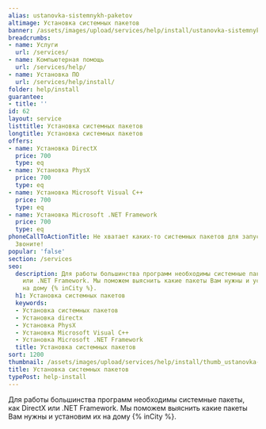 ```yaml
---
alias: ustanovka-sistemnykh-paketov
altimage: Установка системных пакетов
banner: /assets/images/upload/services/help/install/ustanovka-sistemnykh-paketov.jpg
breadcrumbs:
- name: Услуги
  url: /services/
- name: Компьютерная помощь
  url: /services/help/
- name: Установка ПО
  url: /services/help/install/
folder: help/install
guarantee:
- title: ''
id: 62
layout: service
listtitle: Установка системных пакетов
longtitle: Установка системных пакетов
offers:
- name: Установка DirectX
  price: 700
  type: eq
- name: Установка PhysX
  price: 700
  type: eq
- name: Установка Microsoft Visual C++
  price: 700
  type: eq
- name: Установка Microsoft .NET Framework
  price: 700
  type: eq
phoneCallToActionTitle: Не хватает каких-то системных пакетов для запуска программ?
  Звоните!
popular: 'false'
section: /services
seo:
  description: Для работы большинства программ необходимы системные пакеты, как DirectX
    или .NET Framework. Мы поможем выяснить какие пакеты Вам нужны и установим их
    на дому {% inCity %}.
  h1: Установка системных пакетов
  keywords:
  - Установка системных пакетов
  - Установка directx
  - Установка PhysX
  - Установка Microsoft Visual C++
  - Установка Microsoft .NET Framework
  title: Установка системных пакетов
sort: 1200
thumbnail: /assets/images/upload/services/help/install/thumb_ustanovka-sistemnykh-paketov.jpg
title: Установка системных пакетов
typePost: help-install
---
```

Для работы большинства программ необходимы системные пакеты, как DirectX или .NET Framework. Мы поможем выяснить какие пакеты Вам нужны и установим их на дому {% inCity %}.